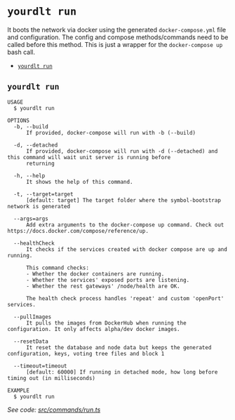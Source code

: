 `yourdlt run`
=============

It boots the network via docker using the generated `docker-compose.yml` file and configuration. The config and compose methods/commands need to be called before this method. This is just a wrapper for the `docker-compose up` bash call.

* [`yourdlt run`](#yourdlt-run)

## `yourdlt run`

```
USAGE
  $ yourdlt run

OPTIONS
  -b, --build
      If provided, docker-compose will run with -b (--build)

  -d, --detached
      If provided, docker-compose will run with -d (--detached) and this command will wait unit server is running before 
      returning

  -h, --help
      It shows the help of this command.

  -t, --target=target
      [default: target] The target folder where the symbol-bootstrap network is generated

  --args=args
      Add extra arguments to the docker-compose up command. Check out https://docs.docker.com/compose/reference/up.

  --healthCheck
      It checks if the services created with docker compose are up and running.

      This command checks:
      - Whether the docker containers are running.
      - Whether the services' exposed ports are listening.
      - Whether the rest gateways' /node/health are OK.

      The health check process handles 'repeat' and custom 'openPort' services.

  --pullImages
      It pulls the images from DockerHub when running the configuration. It only affects alpha/dev docker images.

  --resetData
      It reset the database and node data but keeps the generated configuration, keys, voting tree files and block 1

  --timeout=timeout
      [default: 60000] If running in detached mode, how long before timing out (in milliseconds)

EXAMPLE
  $ yourdlt run
```

_See code: [src/commands/run.ts](https://github.com/usingblockchain/yourdlt/blob/v1.3.2/src/commands/run.ts)_
